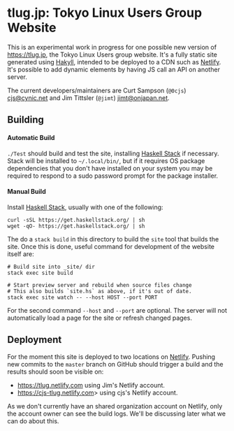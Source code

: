 tlug.jp: Tokyo Linux Users Group Website
========================================

This is an experimental work in progress for one possible new version
of <https://tlug.jp>, the Tokyo Linux Users group website. It's a
fully static site generated using [Hakyll], intended to be deployed to
a CDN such as [Netlify]. It's possible to add dynamic elements by having
JS call an API on another server.

The current developers/maintainers are Curt Sampson (`@0cjs`)
<cjs@cynic.net> and Jim Tittsler (`@jimt`) <jimt@onjapan.net>.


Building
--------

#### Automatic Build

`./Test` should build and test the site, installing [Haskell Stack] if
necessary. Stack will be installed to `~/.local/bin/`, but if it
requires OS package dependencies that you don't have installed on your
system you may be required to respond to a sudo password prompt for
the package installer.


#### Manual Build

Install [Haskell Stack], usually with one of the following:

    curl -sSL https://get.haskellstack.org/ | sh
    wget -qO- https://get.haskellstack.org/ | sh

The do a `stack build` in this directory to build the `site` tool that
builds the site. Once this is done, useful command for development of
the website itself are:

    # Build site into _site/ dir
    stack exec site build 

    # Start preview server and rebuild when source files change
    # This also builds `site.hs` as above, if it's out of date.
    stack exec site watch -- --host HOST --port PORT 

For the second command `--host` and `--port` are optional. The server
will not automatically load a page for the site or refresh changed pages.


Deployment
----------

For the moment this site is deployed to two locations on [Netlify].
Pushing new commits to the `master` branch on GitHub should trigger a
build and the results should soon be visible on:

- <https://tlug.netlify.com> using Jim's Netlify account.
- <https://cjs-tlug.netlify.com>> using cjs's Netlify account.

As we don't currently have an shared organization account on Netlify,
only the account owner can see the build logs. We'll be discussing
later what we can do about this.



<!-------------------------------------------------------------------->
[Hakyll]: https://jaspervdj.be/hakyll/
[Haskell Stack]: https://docs.haskellstack.org/
[Netlify]: https://www.netlify.com/
